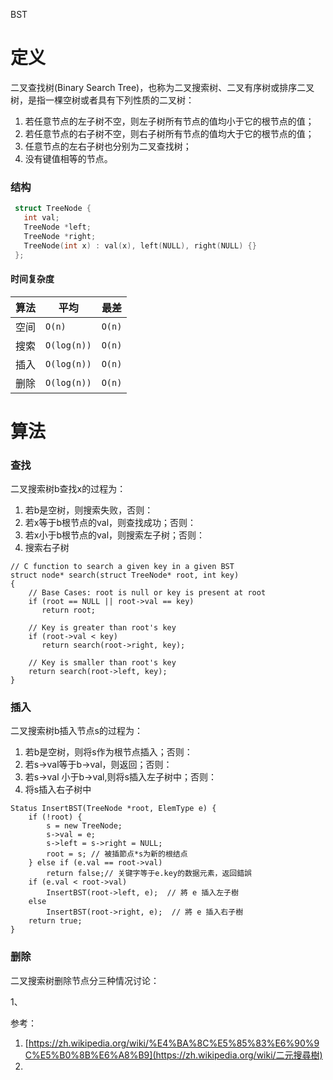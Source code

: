 BST

# 定义

二叉查找树(Binary Search Tree)，也称为二叉搜索树、二叉有序树或排序二叉树，是指一棵空树或者具有下列性质的二叉树：

1. 若任意节点的左子树不空，则左子树所有节点的值均小于它的根节点的值；
2. 若任意节点的右子树不空，则右子树所有节点的值均大于它的根节点的值；
3. 任意节点的左右子树也分别为二叉查找树；
4. 没有键值相等的节点。



### 结构

```C++
 struct TreeNode {
   int val;
   TreeNode *left;
   TreeNode *right;
   TreeNode(int x) : val(x), left(NULL), right(NULL) {}
 };
```







#### 时间复杂度

| 算法 | 平均            | 最差       |
| ---- | --------------- | ---------- |
| 空间 | ```O(n)```      | ```O(n)``` |
| 搜索 | ```O(log(n))``` | ```O(n)``` |
| 插入 | ```O(log(n))``` | ```O(n)``` |
| 删除 | ```O(log(n))``` | ```O(n)``` |



# 算法

###  查找

二叉搜索树b查找x的过程为：

1. 若b是空树，则搜索失败，否则：
2. 若x等于b根节点的val，则查找成功；否则：
3. 若x小于b根节点的val，则搜索左子树；否则：
4. 搜索右子树

```
// C function to search a given key in a given BST 
struct node* search(struct TreeNode* root, int key) 
{ 
    // Base Cases: root is null or key is present at root 
    if (root == NULL || root->val == key) 
       return root; 
     
    // Key is greater than root's key 
    if (root->val < key) 
       return search(root->right, key); 
  
    // Key is smaller than root's key 
    return search(root->left, key); 
} 
```



### 插入

二叉搜索树b插入节点s的过程为：

1. 若b是空树，则将s作为根节点插入；否则：
2. 若s->val等于b->val，则返回；否则：
3. 若s->val 小于b->val,则将s插入左子树中；否则：
4. 将s插入右子树中

```
Status InsertBST(TreeNode *root, ElemType e) {
    if (!root) {
        s = new TreeNode;
        s->val = e;
        s->left = s->right = NULL;
        root = s; // 被插節点*s为新的根结点
    } else if (e.val == root->val)
        return false;// 关键字等于e.key的数据元素，返回錯誤
    if (e.val < root->val)
        InsertBST(root->left, e);  // 將 e 插入左子樹
    else
        InsertBST(root->right, e);  // 將 e 插入右子樹
    return true;
}
```



### 删除

二叉搜索树删除节点分三种情况讨论：

1、





参考：

1. [https://zh.wikipedia.org/wiki/%E4%BA%8C%E5%85%83%E6%90%9C%E5%B0%8B%E6%A8%B9](https://zh.wikipedia.org/wiki/二元搜尋樹)
2. 